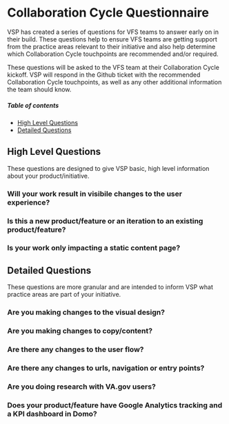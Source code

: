 # Collaboration Cycle Questionnaire
VSP has created a series of questions for VFS teams to answer early on in their build. These questions help to ensure VFS teams are getting support from the practice areas relevant to their initiative and also help determine which Collaboration Cycle touchpoints are recommended and/or required.

These questions will be asked to the VFS team at their Collaboration Cycle kickoff. VSP will respond in the Github ticket with the recommended Collaboration Cycle touchpoints, as well as any other additional information the team should know.

##### Table of contents
* [High Level Questions](#high-level-questions)
* [Detailed Questions](#detailed-questions)

## High Level Questions
These questions are designed to give VSP basic, high level information about your product/initiative.

### Will your work result in visibile changes to the user experience?
### Is this a new product/feature or an iteration to an existing product/feature?
### Is your work only impacting a static content page?

## Detailed Questions
These questions are more granular and are intended to inform VSP what practice areas are part of your initiative.

### Are you making changes to the visual design?
### Are you making changes to copy/content?
### Are there any changes to the user flow?
### Are there any changes to urls, navigation or entry points?
### Are you doing research with VA.gov users?
### Does your product/feature have Google Analytics tracking and a KPI dashboard in Domo?
